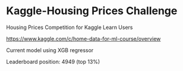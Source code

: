 # Kaggle-Housing Prices Challenge

Housing Prices Competition for Kaggle Learn Users

https://www.kaggle.com/c/home-data-for-ml-course/overview

Current model using XGB regressor

Leaderboard position: 4949 (top 13%)
